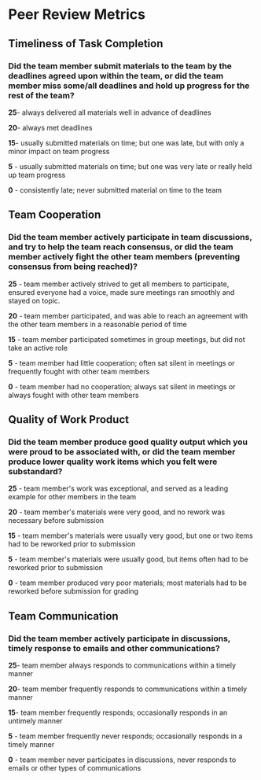 # Peer Review Metrics

## Timeliness of Task Completion

### Did the team member submit materials to the team by the deadlines agreed upon within the team, or did the team member miss some/all deadlines and hold up progress for the rest of the team? 

__25__- always delivered all materials well in advance of deadlines 

__20__- always met deadlines 

__15__- usually submitted materials on time; but one was late, but with only a minor impact on team progress 

__5__ - usually submitted materials on time; but one was very late or really held up team progress 

__0__ - consistently late; never submitted material on time to the team 


## Team Cooperation

### Did the team member actively participate in team discussions, and try to help the team reach consensus, or did the team member actively fight the other team members (preventing consensus from being reached)? 

__25__ - team member actively strived to get all members to participate, ensured everyone had a voice, made sure meetings ran smoothly and stayed on topic. 

__20__ - team member participated, and was able to reach an agreement with the other team members in a reasonable period of time 

__15__ - team member participated sometimes in group meetings, but did not take an active role 

__5__  - team member had little cooperation; often sat silent in meetings or frequently fought with other team members 

__0__  - team member had no cooperation; always sat silent in meetings or always fought with other team members 

## Quality of Work Product

### Did the team member produce good quality output which you were proud to be associated with, or did the team member produce lower quality work items which you felt were substandard? 

__25__ - team member's work was exceptional, and served as a leading example for other members in the team 

__20__ - team member's materials were very good, and no rework was necessary before submission 

__15__ - team member's materials were usually very good, but one or two items had to be reworked prior to submission 

__5__ - team member's materials were usually good, but items often had to be reworked prior to submission 

__0__ - team member produced very poor materials; most materials had to be reworked before submission for grading 


## Team Communication

### Did the team member actively participate in discussions, timely response to emails and other communications?   

__25__- team member always responds to communications within a timely manner

__20__- team member frequently responds to communications within a timely manner 

__15__- team member frequently responds; occasionally responds in an untimely manner 

__5__ - team member frequently never responds; occasionally responds in a timely manner 

__0__ - team member never participates in discussions, never responds to emails or other types of communications 
